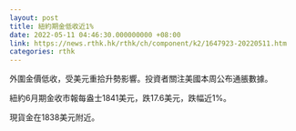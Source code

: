 ```yaml
---
layout: post
title: 紐約期金低收近1%
date: 2022-05-11 04:46:30.000000000 +08:00
link: https://news.rthk.hk/rthk/ch/component/k2/1647923-20220511.htm
categories: rthk
---
```


外圍金價低收，受美元重拾升勢影響。投資者關注美國本周公布通脹數據。

紐約6月期金收市報每盎士1841美元，跌17.6美元，跌幅近1%。

現貨金在1838美元附近。
